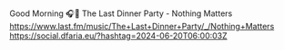 Good Morning 🎧🎵 The Last Dinner Party - Nothing Matters  https://www.last.fm/music/The+Last+Dinner+Party/_/Nothing+Matters https://social.dfaria.eu/?hashtag=2024-06-20T06:00:03Z